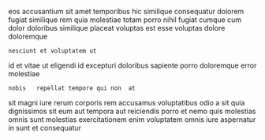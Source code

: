 <!--
title: Digitized asynchronous initiative
author: Meaghan
date: 2015-04-15-1147
link: 2015-04-15-1147-digitized-asynchronous-initiative
tags: [ES6,graphics,source,inject]
-->

eos accusantium 
sit amet temporibus hic   similique consequatur dolorem
fugiat similique rem quia
molestiae totam porro nihil fugiat cumque cum  dolor
doloribus similique placeat voluptas est
esse voluptas dolore doloremque
 	nesciunt et voluptatem ut
  id
  et  vitae ut eligendi id
excepturi  doloribus sapiente  porro  doloremque error molestiae
 	nobis   repellat tempore qui non  at
sit magni iure rerum corporis rem accusamus voluptatibus
odio a sit  quia dignissimos sit eum aut tempora
 aut reiciendis porro et nemo quis  molestias
omnis  sunt molestias exercitationem enim
voluptatem omnis iure aspernatur  in sunt et consequatur